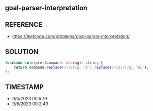 ## goal-parser-interpretation

## REFERENCE

- https://leetcode.com/problems/goal-parser-interpretation/

## SOLUTION

``` Typescript
function interpret(command: string): string {
    return command.replace(/\(\)/g, 'o').replace(/\(al\)/g, 'al');
};
```

## TIMESTAMP

- 9/5/2023 00:5:19
- 9/6/2023 00:2:49
